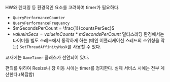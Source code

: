 HW와 렌더링 등 환경적인 요소를 고려하여 timer가 필요하다.
- `QueryPerformanceCounter`
- `QueryPerformanceFrequency`
- $mSecondsPerCount = \frac{1}{countsPerSec}$
- $valueInSecs = valueInCounts * mSecondsPerCount$
멀티스레딩 환경에서는 타이머를 별도 스레드에서 동작하게 하는 (메인 어플리케이션 스레드의 스위칭을 막는) `SetThreadAffinityMask`를 사용할 수 있다.

교재에는 `GameTimer` 클래스가 선언되어 있다.

편의를 위하여 Resize나 창 이동 시에는 timer를 정지한다.
실제 서비스 시에는 전부 계산한다.(복잡함)
